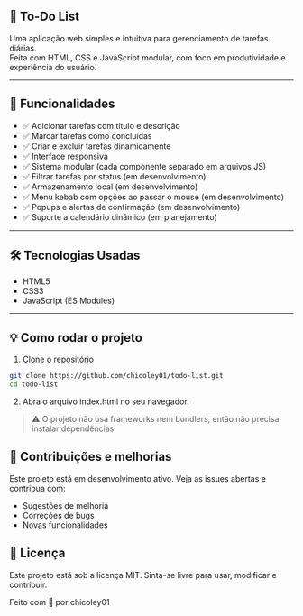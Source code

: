 ## 📝 To-Do List

Uma aplicação web simples e intuitiva para gerenciamento de tarefas diárias.  
Feita com HTML, CSS e JavaScript modular, com foco em produtividade e experiência do usuário.

---

## 🚀 Funcionalidades

- ✅ Adicionar tarefas com título e descrição
- ✅ Marcar tarefas como concluídas
- ✅ Criar e excluir tarefas dinamicamente
- ✅ Interface responsiva
- ✅ Sistema modular (cada componente separado em arquivos JS)
- ✅ Filtrar tarefas por status (em desenvolvimento)
- ✅ Armazenamento local (em desenvolvimento)
- ✅ Menu kebab com opções ao passar o mouse (em desenvolvimento)
- ✅ Popups e alertas de confirmação (em desenvolvimento)
- ✅ Suporte a calendário dinâmico (em planejamento)

---

## 🛠️ Tecnologias Usadas

- HTML5
- CSS3
- JavaScript (ES Modules)

---

## 💡 Como rodar o projeto

1. Clone o repositório
```bash
git clone https://github.com/chicoley01/todo-list.git
cd todo-list
```

2. Abra o arquivo index.html no seu navegador.

> ⚠️ O projeto não usa frameworks nem bundlers, então não precisa instalar dependências.

## 🧠 Contribuições e melhorias
Este projeto está em desenvolvimento ativo. Veja as issues abertas e contribua com:

- Sugestões de melhoria
- Correções de bugs
- Novas funcionalidades

## 📄 Licença
Este projeto está sob a licença MIT.
Sinta-se livre para usar, modificar e contribuir.

Feito com 💜 por chicoley01
